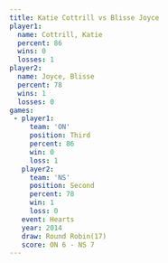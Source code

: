 ```yaml
---
title: Katie Cottrill vs Blisse Joyce
player1:               
  name: Cottrill, Katie
  percent: 86          
  wins: 0              
  losses: 1            
player2:               
  name: Joyce, Blisse  
  percent: 78          
  wins: 1              
  losses: 0            
games:
 - player1:         
     team: 'ON'     
     position: Third
     percent: 86    
     win: 0         
     loss: 1        
   player2:          
     team: 'NS'      
     position: Second
     percent: 78     
     win: 1          
     loss: 0         
   event: Hearts        
   year: 2014           
   draw: Round Robin(17)
   score: ON 6 - NS 7   
---
```

